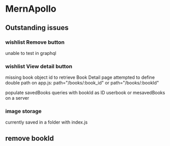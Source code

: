 # MernApollo

## Outstanding issues


### wishlist Remove button
unable to test in graphql

### wishlist View detail button
missing book object id to retrieve Book Detail page
attempted to define double path on app.js:
path="/books/:book_id"  or  path="/books/:bookId" 

populate savedBooks queries with bookId as ID
userbook or mesavedBooks on a server


### image storage
currently saved in a folder with index.js



## remove bookId

